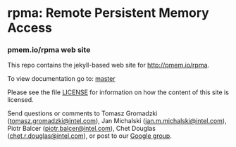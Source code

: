rpma: Remote Persistent Memory Access
=================

### pmem.io/rpma web site

This repo contains the jekyll-based web site for http://pmem.io/rpma.

To view documentation go to: [master](https://pmem.io/rpma/master/)

Please see the file [LICENSE](https://github.com/pmem/rpma/blob/gh-pages/LICENSE)
for information on how the content of this site is licensed.

Send questions or comments to
Tomasz Gromadzki (tomasz.gromadzki@intel.com),
Jan Michalski (jan.m.michalski@intel.com),
Piotr Balcer (piotr.balcer@intel.com),
Chet Douglas (chet.r.douglas@intel.com), or post to our
[Google group](https://groups.google.com/group/pmem).